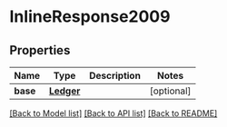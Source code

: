 # InlineResponse2009

## Properties
Name | Type | Description | Notes
------------ | ------------- | ------------- | -------------
**base** | [**Ledger**](Ledger.md) |  | [optional] 

[[Back to Model list]](../README.md#documentation-for-models) [[Back to API list]](../README.md#documentation-for-api-endpoints) [[Back to README]](../README.md)


